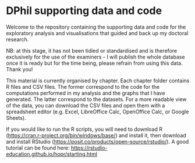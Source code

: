 # DPhil supporting data and code
Welcome to the repository containing the supporting data and code for the exploratory analysis and visualisations that guided and back up my doctoral research. 

NB: at this stage, it has not been tidied or standardised and is therefore exclusively for the use of the examiners - I will publish the whole database once it is ready but for the time being, please refrain from using this data.
Thank you!

This material is currently organised by chapter. Each chapter folder contains R files and CSV files. The former correspond to the code for the computations performed in my analysis and the graphs that I have generated. The latter correspond to the datasets. For a more readable view of the data, you can download the CSV files and open them with a spreadsheet editor (e.g. Excel, LibreOffice Calc, OpenOffice Calc, or Google Sheets).

If you would like to run the R scripts, you will need to download R (https://cran.r-project.org/bin/windows/base/) and install it, then download and install RStudio (https://posit.co/products/open-source/rstudio/). A good tutorial can be found here: https://rstudio-education.github.io/hopr/starting.html
